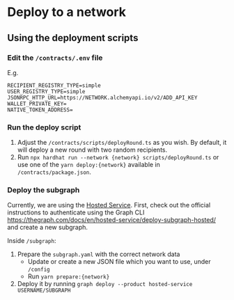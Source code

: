 # Deploy to a network

## Using the deployment scripts

### Edit the `/contracts/.env` file

E.g.

```
RECIPIENT_REGISTRY_TYPE=simple
USER_REGISTRY_TYPE=simple
JSONRPC_HTTP_URL=https://NETWORK.alchemyapi.io/v2/ADD_API_KEY
WALLET_PRIVATE_KEY=
NATIVE_TOKEN_ADDRESS=
```

### Run the deploy script

1. Adjust the `/contracts/scripts/deployRound.ts` as you wish. By default, it will deploy a new round with two random recipients.
2. Run `npx hardhat run --network {network} scripts/deployRound.ts` or use one of the `yarn deploy:{network}` available in `/contracts/package.json`.

### Deploy the subgraph

Currently, we are using the [Hosted Service](https://thegraph.com/docs/en/hosted-service/what-is-hosted-service/). First, check out the official instructions to authenticate using the Graph CLI https://thegraph.com/docs/en/hosted-service/deploy-subgraph-hosted/ and create a new subgraph.

Inside `/subgraph`:

1. Prepare the `subgraph.yaml` with the correct network data
   - Update or create a new JSON file which you want to use, under `/config`
   - Run `yarn prepare:{network}`
2. Deploy it by running `graph deploy --product hosted-service USERNAME/SUBGRAPH`
